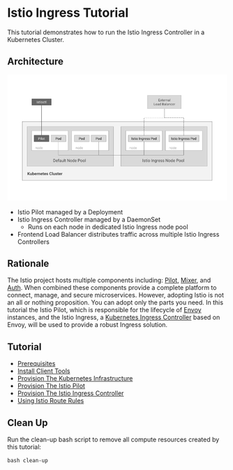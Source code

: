 # Istio Ingress Tutorial

This tutorial demonstrates how to run the Istio Ingress Controller in a Kubernetes Cluster.

## Architecture

![Istio Ingress Architecture](images/istio-ingress.png)

* Istio Pilot managed by a Deployment 
* Istio Ingress Controller managed by a DaemonSet
  * Runs on each node in dedicated Istio Ingress node pool
* Frontend Load Balancer distributes traffic across multiple Istio Ingress Controllers

## Rationale

The Istio project hosts multiple components including: [Pilot](https://istio.io/docs/concepts/traffic-management/pilot.html), [Mixer](https://istio.io/docs/concepts/policy-and-control/mixer.html), and [Auth](https://istio.io/docs/concepts/network-and-auth/auth.html). When combined these components provide a complete platform to connect, manage, and secure microservices. However, adopting Istio is not an all or nothing proposition. You can adopt only the parts you need. In this tutorial the Istio Pilot, which is responsible for the lifecycle of [Envoy](https://lyft.github.io/envoy/) instances, and the Istio Ingress, a [Kubernetes Ingress Controller](https://kubernetes.io/docs/concepts/services-networking/ingress/) based on Envoy, will be used to provide a robust Ingress solution.

## Tutorial

* [Prerequisites](docs/01-prerequisites.md)
* [Install Client Tools](docs/02-client-tools.md)
* [Provision The Kubernetes Infrastructure](docs/03-kubernetes-infrastructure.md)
* [Provision The Istio Pilot](docs/04-istio-pilot.md)
* [Provision The Istio Ingress Controller](docs/05-istio-ingress-controller.md)
* [Using Istio Route Rules](docs/06-istio-route-rules.md)

## Clean Up

Run the clean-up bash script to remove all compute resources created by this tutorial:

```
bash clean-up
```
